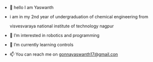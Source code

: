 - 👋 hello I am Yaswanth
- i am in my 2nd year of undergraduation of chemical engineering from 
  
  visvesvaraya national institute of technology nagpur 
- 👀 I’m interested in robotics and programming 
- 🌱 I’m currently learning controls
- 📫 You can reach me on gonnayaswanth17@gmail.con

<!---
yaswanth1701/yaswanth1701 is a ✨ special ✨ repository because its `README.md` (this file) appears on your GitHub profile.
You can click the Preview link to take a look at your changes.
--->
